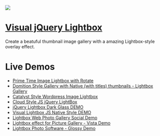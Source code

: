 <a href="http://visuallightbox.com/">
  <img src="http://visuallightbox.com/images/demo/main_demo/part2/data/images2/lightbox_zoom.jpg">
</a>

# [Visual jQuery Lightbox](http://visuallightbox.com/)

Create a beatuful thumbnail image gallery with a amazing Lightbox-style overlay effect.

# Live Demos

*    [Prime Time Image Lightbox with Rotate](http://visuallightbox.com/jquery-image-lightbox.html)
*    [Domition Style Gallery with Native (with titles) thumbnails - Lightbox Gallery](http://visuallightbox.com/joomla-lightbox-gallery-dominion.html)
*    [Catalyst Style Wordpress Image Lightbox](http://visuallightbox.com/wordpress-lightbox-catalyst.html)
*    [Cloud Style JS jQuery LightBox](http://visuallightbox.com/js-jquery-cloud-demo.html)
*    [jQuery Lightbox Dark Glass DEMO](http://www.visuallightbox.com/jquery-lightbox-dark-glass-demo.html)
*    [Visual Lightbox JS Native Style DEMO](http://www.visuallightbox.com/lightbox-mac-style-demo.html)
*    [Lightbox Web Photo Gallery Social Demo](http://www.visuallightbox.com/photo-gallery-with-lightbox-simple-html-demo.html)
*    [Lightbox effect for Picture Gallery - Vista Demo](http://www.visuallightbox.com/lightbox-effect-vista-demo.html)
*    [Lightbox Photo Software - Glossy Demo](http://www.visuallightbox.com/lightbox-photo-software-sticky-notes-demo.html)
